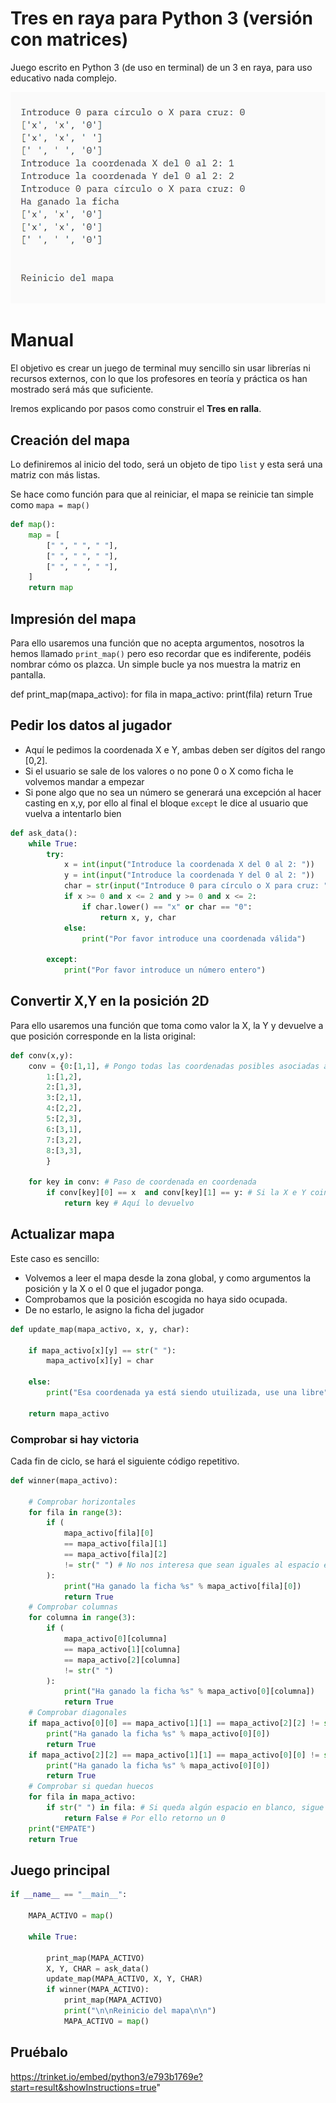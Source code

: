 # Tres en raya para Python 3 (versión con matrices)
Juego escrito en Python 3 (de uso en terminal) de un 3 en raya, para uso educativo nada complejo.

![Terminal mostrando el juego](https://raw.githubusercontent.com/peseoane/Tres-en-raya/main/3enraya.png)

# Manual

El objetivo es crear un juego de terminal muy sencillo sin usar librerías ni recursos externos, con lo que los profesores en teoría y práctica os han mostrado será más que suficiente.

Iremos explicando por pasos como construir el **Tres en ralla**.

## Creación del mapa

Lo definiremos al inicio del todo, será un objeto de tipo `list` y esta será una matriz con más listas.

Se hace como función para que al reiniciar, el mapa se reinicie tan simple como `mapa = map()`

```python
def map():
    map = [
        [" ", " ", " "],
        [" ", " ", " "],
        [" ", " ", " "],
    ]
    return map
```

## Impresión del mapa

Para ello usaremos una función que no acepta argumentos, nosotros la hemos llamado `print_map()` pero eso recordar que es indiferente, podéis nombrar cómo os plazca. Un simple bucle ya nos muestra la matriz en pantalla.

def print_map(mapa_activo):
    for fila in mapa_activo:
        print(fila)
    return True

## Pedir los datos al jugador

* Aquí le pedimos la coordenada X e Y, ambas deben ser dígitos del rango [0,2].
* Si el usuario se sale de los valores o no pone 0 o X como ficha le volvemos mandar a empezar
* Si pone algo que no sea un número se generará una excepción al hacer casting en x,y, por ello al final el bloque `except`  le dice al usuario que vuelva a intentarlo bien

```python
def ask_data():
    while True:
        try:
            x = int(input("Introduce la coordenada X del 0 al 2: "))
            y = int(input("Introduce la coordenada Y del 0 al 2: "))
            char = str(input("Introduce 0 para círculo o X para cruz: "))
            if x >= 0 and x <= 2 and y >= 0 and x <= 2:
                if char.lower() == "x" or char == "0":
                    return x, y, char
            else:
                print("Por favor introduce una coordenada válida")

        except:
            print("Por favor introduce un número entero")
```

## Convertir X,Y en la posición 2D

Para ello usaremos una función que toma como valor la X, la Y y devuelve a que posición corresponde en la lista original:

```python
def conv(x,y):
    conv = {0:[1,1], # Pongo todas las coordenadas posibles asociadas a su número
        1:[1,2],
        2:[1,3],
        3:[2,1],
        4:[2,2],
        5:[2,3],
        6:[3,1],
        7:[3,2],
        8:[3,3],
        }

    for key in conv: # Paso de coordenada en coordenada
        if conv[key][0] == x  and conv[key][1] == y: # Si la X e Y coinciden con el número real en 2D, devuelvo al programa principal ese número
            return key # Aquí lo devuelvo
```

## Actualizar mapa

Este caso es sencillo:

* Volvemos a leer el mapa desde la zona global, y como argumentos la posición y la X o el 0 que el jugador ponga.
* Comprobamos que la posición escogida no haya sido ocupada.
* De no estarlo, le asigno la ficha del jugador

```python
def update_map(mapa_activo, x, y, char):

    if mapa_activo[x][y] == str(" "):
        mapa_activo[x][y] = char

    else:
        print("Esa coordenada ya está siendo utuilizada, use una libre")

    return mapa_activo
```

### Comprobar si hay victoria

Cada fin de ciclo, se hará el siguiente código repetitivo.

```python
def winner(mapa_activo):

    # Comprobar horizontales
    for fila in range(3):
        if (
            mapa_activo[fila][0]
            == mapa_activo[fila][1]
            == mapa_activo[fila][2]
            != str(" ") # No nos interesa que sean iguales al espacio en blanco!
        ):
            print("Ha ganado la ficha %s" % mapa_activo[fila][0])
            return True
    # Comprobar columnas
    for columna in range(3):
        if (
            mapa_activo[0][columna]
            == mapa_activo[1][columna]
            == mapa_activo[2][columna]
            != str(" ")
        ):
            print("Ha ganado la ficha %s" % mapa_activo[0][columna])
            return True
    # Comprobar diagonales
    if mapa_activo[0][0] == mapa_activo[1][1] == mapa_activo[2][2] != str(" "):
        print("Ha ganado la ficha %s" % mapa_activo[0][0])
        return True
    if mapa_activo[2][2] == mapa_activo[1][1] == mapa_activo[0][0] != str(" "):
        print("Ha ganado la ficha %s" % mapa_activo[0][0])
        return True
    # Comprobar si quedan huecos
    for fila in mapa_activo:
        if str(" ") in fila: # Si queda algún espacio en blanco, sigue la partida
            return False # Por ello retorno un 0
    print("EMPATE")
    return True
```
## Juego principal

```python
if __name__ == "__main__":

    MAPA_ACTIVO = map()

    while True:

        print_map(MAPA_ACTIVO)
        X, Y, CHAR = ask_data()
        update_map(MAPA_ACTIVO, X, Y, CHAR)
        if winner(MAPA_ACTIVO):
            print_map(MAPA_ACTIVO)
            print("\n\nReinicio del mapa\n\n")
            MAPA_ACTIVO = map()
```

## Pruébalo

https://trinket.io/embed/python3/e793b1769e?start=result&showInstructions=true"
